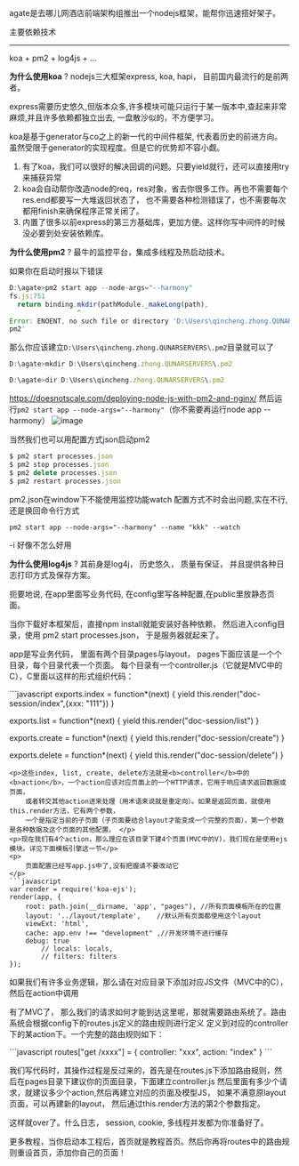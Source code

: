 agate是去哪儿网酒店前端架构组推出一个nodejs框架，能帮你迅速搭好架子。

主要依赖技术
__________________________
koa + pm2 + log4js + ...

<b>为什么使用koa</b>  ? nodejs三大框架express, koa, hapi， 目前国内最流行的是前两者。

express需要历史悠久,但版本众多,许多模块可能只运行于某一版本中,查起来非常麻烦,并且许多依赖都独立出去, 一盘散沙似的，不方便学习。


koa是基于generator与co之上的新一代的中间件框架, 代表着历史的前进方向。虽然受限于generator的实现程度。但是它的优势却不容小觑。

1. 有了koa，我们可以很好的解决回调的问题。只要yield就行，还可以直接用try来捕获异常
2. koa会自动帮你改造node的req，res对象，省去你很多工作。再也不需要每个res.end都要写一大堆返回状态了，
也不需要各种检测错误了，也不需要每次都用finish来确保程序正常关闭了。
3. 内置了很多以前express的第三方基础库，更加方便。这样你写中间件的时候没必要到处安装依赖库。

<b>为什么使用pm2</b>  ? 最牛的监控平台，集成多线程及热启动技术。

如果你在启动时报以下错误
```javascript
D:\agate>pm2 start app --node-args="--harmony"
fs.js:751
  return binding.mkdir(pathModule._makeLong(path),
                 ^
Error: ENOENT, no such file or directory 'D:\Users\qincheng.zhong.QUNARSERVERS\.
pm2'
```
那么你应该建立`D:\Users\qincheng.zhong.QUNARSERVERS\.pm2`目录就可以了
```javascript
D:\agate>mkdir D:\Users\qincheng.zhong.QUNARSERVERS\.pm2

D:\agate>dir D:\Users\qincheng.zhong.QUNARSERVERS\.pm2
```
https://doesnotscale.com/deploying-node-js-with-pm2-and-nginx/
然后运行`pm2 start app --node-args="--harmony"`（你不需要再运行node app --harmony） 
![image](https://cloud.githubusercontent.com/assets/190846/7040248/8ed8d2ca-ddff-11e4-8868-2c0c16b95549.png)


当然我们也可以用配置方式json启动pm2

```javascript
$ pm2 start processes.json
$ pm2 stop processes.json
$ pm2 delete processes.json
$ pm2 restart processes.json
```

pm2.json在window下不能使用监控功能watch
配置方式不时会出问题,实在不行,还是换回命令行方式
```
pm2 start app --node-args="--harmony" --name "kkk" --watch
```
-i 好像不怎么好用


<b>为什么使用log4js</b>  ? 其前身是log4j， 历史悠久， 质量有保证， 并且提供各种日志打印方式及保存方案。

<p>扼要地说, 在app里面写业务代码, 在config里写各种配置,在public里放静态页面。</p>
<p>当你下载好本框架后，直接npm install就能安装好各种依赖，
    然后进入config目录，使用 pm2 start processes.json， 于是服务器就起来了。</p>
<p>app是写业务代码， 里面有两个目录pages与layout， pages下面应该是一个个目录，每个目录代表一个页面。
   每个目录有一个controller.js（它就是MVC中的C），C里面以这样的形式组织代码：
</p>
```javascript
exports.index  = function*(next) {
    yield this.render("doc-session/index",{xxx: "111"})
}

exports.list  = function*(next) {
    yield this.render("doc-session/list")
}

exports.create  = function*(next) {
    yield this.render("doc-session/create")
}

exports.delete  = function*(next) {
    yield this.render("doc-session/delete")
}

```
<p>这些index, list, create, delete方法就是<b>controller</b>中的<b>action</b>，一个action应该对应页面上的一个HTTP请求，它用于响应请求返回数据或页面，
    或者转交其他action进来处理（用术语来说就是重定向）。如果是返回页面，就使用this.render方法，它有两个参数，
    一个是指定当前的子页面（子页面要结合layout才能变成一个完整的页面），第一个参数是各种数据及这个页面的其他配置。 </p>
<p>现在我们有4个action，那么理应在该目录下建4个页面(MVC中的V)，我们现在是使用ejs模块。详见下面模板引擎这一节</p>
<p>
    页面配置已经写app.js中了,没有把握请不要改动它
</p>
```javascript
var render = require('koa-ejs');
render(app, {
    root: path.join(__dirname, 'app', "pages"), //所有页面模板所在的位置
    layout: '../layout/template',    //默认所有页面都使用这个layout
    viewExt: 'html',             
    cache: app.env !== "development" ,//开发环境不进行缓存
    debug: true
        // locals: locals,
        // filters: filters
});
```
<p>如果我们有许多业务逻辑，那么请在对应目录下添加对应JS文件（MVC中的C），然后在action中调用</p>
<p>有了MVC了， 那么我们的请求如何才能到达这里呢，那就需要路由系统了。路由系统会根据config下的routes.js定义的路由规则进行定义
定义到对应的controller下的某action下。一个完整的路由规则如下：
</p>
```javascript
routes["get /xxxx"] = {
    controller: "xxx",
    action: "index"
}
```

<p>我们写代码时，其操作过程是反过来的，首先是在routes.js下添加路由规则，然后在pages目录下建议你的页面目录，下面建立controller.js
然后里面有多少个请求，就建议多少个action,然后再建立对应的页面及模型JS， 如果不满意原layout页面，可以再建新的layout，
然后通过this.render方法的第2个参数指定。
</p>
<p>这样就over了。什么日志， session, cookie, 多线程并发都为你准备好了。</p>

更多教程，当你启动本工程后，首页就是教程首页。然后你再将routes中的路由规则重设首页，添加你自己的页面！




